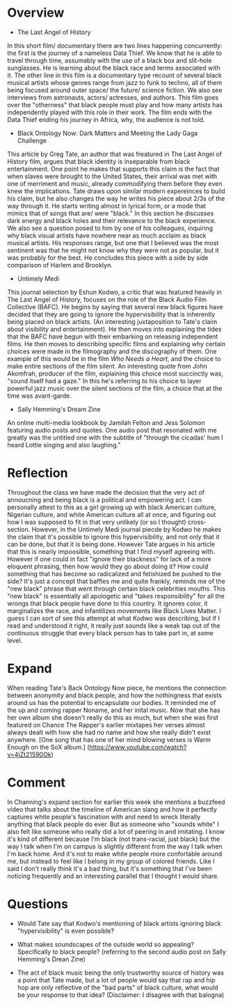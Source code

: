 # Overview

 * The Last Angel of History
 
 In this short film/ documentary there are two lines happening concurrently: the first is the journey of a nameless Data Thief. We know that he is able to travel through time, assumably with the use of a black box and slit-hole sunglasses. He is learning about the black race and terms associated with it. The other line in this film is a documentary type recount of several black musical artists whose genres range from jazz to funk to techno, all of them being focused around outer space/ the future/ science fiction. We also see interviews from astronauts, actors/ actresses, and authors. This film goes over the "otherness" that black people must play and how many artists has independently played with this role in their work. The film ends with the Data Thief ending his journey in Africa, why, the audience is not told. 
 
 * Black Ontology Now: Dark Matters and Meeting the Lady Gaga Challenge
 
 This article by Greg Tate, an author that was freatured in The Last Angel of History film, argues that black identity is inseparable from black entertainment. One point he makes that supports this claim is the fact that when slaves were brought to the United States, their arrival was met with one of merriment and music, already commodifying them before they even knew the implications. Tate draws upon similar modern expereinces to build his claim, but he also changes the way he writes his piece about 2/3s of the way through it. He starts writing almost in lyrical form, or a mode that mimics that of songs that are/ were "black." In this section he discusses dark energy and black holes and their relevance to the black experience. We also see a question posed to him by one of his colleagues, inquiring why black visual artists have nowhere near as much acclaim as black musical artists. His responses range, but one that I believed was the most sentinent was that he might not know why they were not as popular, but it was probably for the best. He concludes this piece with a side by side comparison of Harlem and Brooklyn. 
 
 * Untimely Medi 
 
 This journal selection by Eshun Kodwo, a critic that was featured heavily in The Last Angel of History, focuses on the role of the Black Audio Film Collective (BAFC). He begins by saying that several new black figures have decided that they are going to ignore the hypervisibility that is inherently being placed on black artists. (An interesting juxtaposition to Tate's claim about visibility and entertainment). He then moves into explaining the tides that the BAFC have begun with their embarking on releasing independent films. He then moves to describing specific films and explaining why certain choices were made in the filmography and the discography of them. One example of this would be in the film *Who Needs a Heart*, and the choice to make entire sections of the film silent. An interesting quote from John Akomfrah, producer of the film, explaining this choice most succinctly was, "sound itself had a gaze." In this he's referring to his choice to layer powerful jazz music over the silent sections of the film, a choice that at the time was avant-garde. 
 
 * Sally Hemming's Dream Zine 
 
 An online multi-media lookbook by Jamilah Felton and Jess Solomon featuring audio posts and quotes. One audio post that resonated with me greatly was the untitled one with the subtitle of "through the cicadas' hum I heard Lottie singing and also laughing."
 
 # Reflection
 
 Throughout the class we have made the decision that the very act of annoucning and being black is a political and empowering act. I can personally attest to this as a girl growing up with black American culture, Nigerian culture, and white American culture all at once, and figuring out how I was supposed to fit in that very unlikely (or so I thought) cross-section. However, in the Untimely Medi journal piecde by Kodwo he makes the claim that it's possible to ignore this hypervisibility, and not only that it can be done, but that it is being done. However Tate argues in his article that this is nearly impoosible, something that I find myself agreeing with. However if one could in fact "ignore their blackness" for lack of a more eloquent phrasing, then how would they go about doing it? How could something that has become so radicalized and fetishized be pushed to the side? It's just a concept that baffles me and quite frankly, reminds me of the "new black" phrase that went through certain black celebrities mouths. This "new black" is essentially all apologetic and "takes responsibility" for all the wrongs that black people have done to this country. It ignores color, it marginalizes the race, and infantilizes movements like Black Lives Matter. I guess I can sort of see this attempt at what Kodwo was describing, but if I read and understood it right, it really just sounds like a weak tap out of the continuous struggle that every black person has to take part in, at some level. 
 
 # Expand 
 
 When reading Tate's Back Ontology Now piece, he mentions the connection between anonymity and black people, and how the nothingness that exists around us has the potential to encapsulate our bodies. It reminded me of the up and coming rapper Noname, and her inital music. Now that she has her own album she doesn't really do this as much, but when she was first featured on Chance The Rapper's earlier mixtapes her verses almost always dealt with how she had no name and how she really didn't exist anywhere. [One song that has one of her mind blowing verses is Warm Enough on the SoX album.] (https://www.youtube.com/watch?v=4jZt21590Ok)
 
 # Comment 
 
 In Channing's expand section for earlier this week she mentions a buzzfeed video that talks about the timeline of American slang and how it perfectly captures white people's fascination with and need to wreck literally anything that black people do ever. But as someone who "sounds white" I also felt like someone who really did a lot of peering in and imitating. I know it's kind of different because I'm black (not trans-racial, just black) but the way I talk when I'm on campus is slightly different from the way I talk when I'm back home. And it's not to make white people more confortable around me, but instead to feel like I belong in my group of colored friends. Like I said I don't really think it's a bad thing, but it's something that I've been noticing frequently and an interesting parallel that I thought I would share. 
 
 # Questions
 
 * Would Tate say that Kodwo's mentioning of black artists ignoring black "hypervisibility" is even possible? 
 
 * What makes soundscapes of the outside world so appealing? Specifically to black people? (referring to the second audio post on Sally Hemming's Drean Zine)
 
 * The act of black music being the only trustworthy source of history was a point that Tate made, but a lot of people would say that rap and hip hop are only reflective of the "bad parts" of black culture, what would be your response to that idea? (Disclaimer: I disagree with that balogna)
 
 
